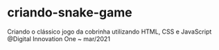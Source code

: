 # criando-snake-game
Criando o clássico jogo da cobrinha utilizando HTML, CSS e JavaScript @Digital Innovation One ~ mar/2021
